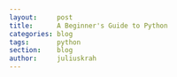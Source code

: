 ```yaml
---
layout:     post
title:      A Beginner's Guide to Python
categories: blog
tags:       python
section:    blog
author:     juliuskrah
---
```

